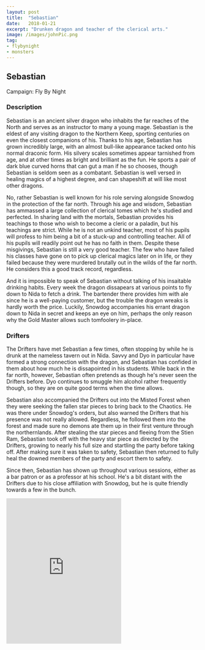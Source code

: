 ```yaml
---
layout: post
title:  "Sebastian"
date:   2018-01-21
excerpt: "Drunken dragon and teacher of the clerical arts."
image: /images/johnPic.png
tag:
- flybynight
- monsters 
---
```


## Sebastian
Campaign: Fly By Night 

### Description

Sebastian is an ancient silver dragon who inhabits the far reaches of the North and serves as an instructor to many a young mage. Sebastian is the eldest of any visiting dragon to the Northern Keep, sporting centuries on even the closest companions of his. Thanks to his age, Sebastian has grown incredibly large, with an almost bull-like appearance tacked onto his normal draconic form. His silvery scales sometimes appear tarnished from age, and at other times as bright and brilliant as the fun. He sports a pair of dark blue curved horns that can gut a man if he so chooses, though Sebastian is seldom seen as a combatant. Sebastian is well versed in healing magics of a highest degree, and can shapeshift at will like most other dragons.

No, rather Sebastian is well known for his role serving alongside Snowdog in the protection of the far north. Through his age and wisdom, Sebastian has ammassed a large collection of clerical tomes which he's studied and perfected. In sharing land with the mortals, Sebastian provides his teachings to those who wish to become a cleric or a paladin, but his teachings are strict. While he is not an unkind teacher, most of his pupils will profess to him being a bit of a stuck-up and controlling teacher. All of his pupils will readily point out he has no faith in them. Despite these misgivings, Sebastian is still a very good teacher. The few who have failed his classes have gone on to pick up clerical magics later on in life, or they failed because they were murdered brutally out in the wilds of the far north. He considers this a good track record, regardless.

And it is impossible to speak of Sebastian without talking of his insaitable drinking habits. Every week the dragon dissapears at various points to fly down to Nida to fetch a drink. The bartender there provides him with ale since he is a well-paying customer, but the trouble the dragon wreaks is hardly worth the price. Luckily, Snowdog accompanies his errant dragon down to Nida in secret and keeps an eye on him, perhaps the only reason why the Gold Master allows such tomfoolery in-place.

### Drifters

The Drifters have met Sebastian a few times, often stopping by while he is drunk at the nameless tavern out in Nida. Savvy and Dyo in particular have formed a strong connection with the dragon, and Sebastian has confided in them about how much he is dissapointed in his students. While back in the far north, however, Sebastian often pretends as though he's never seen the Drifters before. Dyo continues to smuggle him alcohol rather frequently though, so they are on quite good terms when the time allows.

Sebastian also accompanied the Drifters out into the Misted Forest when they were seeking the fallen star pieces to bring back to the Chaotics. He was there under Snowdog's orders, but also warned the Drifters that his presence was not really allowed. Regardless, he followed them into the forest and made sure no demons ate them up in their first venture through the northernlands. After stealing the star pieces and fleeing from the Stien Ram, Sebastian took off with the heavy star piece as directed by the Drifters, growing to nearly his full size and startling the party before taking off. After making sure it was taken to safety, Sebastian then returned to fully heal the downed members of the party and escort them to safety.

Since then, Sebastian has shown up throughout various sessions, either as a bar patron or as a professor at his school. He's a bit distant with the Drifters due to his close affiliation with Snowdog, but he is quite friendly towards a few in the bunch.

<iframe src="https://open.spotify.com/embed/playlist/1dV6p35DsQlyrvXHiNgHg6" width="300" height="380" frameborder="0" allowtransparency="true" allow="encrypted-media"></iframe>
